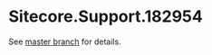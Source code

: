 # Sitecore.Support.182954

See [master branch](https://github.com/sitecoresupport/Sitecore.Support.182954) for details.